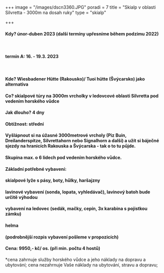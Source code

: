 +++
image = "/images/dscn3360.JPG"
poradi = 7
title = "Skialp v oblasti Silvretta - 3000m na dosah ruky"
type = "skialp"

+++
#### **Kdy?** únor-duben 2023 (další termíny upřesníme během podzimu 2022)

&nbsp;

#### **termín A:  16. - 19.3. 2023**

&nbsp;

#### **Kde?** Wiesbadener Hütte (Rakousko)/ Tuoi hütte (Švýcarsko) jako alternativa

#### **Co?** skialpové túry na 3000m vrcholky v ledovcové oblasti Silvretta pod vedením horského vůdce

#### **Jak dlouho?** 4 dny

#### **Obtížnost:** střední

#### Vyšlápnout si na úžasné 3000metrové vrcholy (Piz Buin, Dreilanderspitze, Silvrettahorn nebo Signalhorn a další) a užít si báječné sjezdy na hranicích Rakouska a Švýcarska - tak o to tu půjde.

#### Skupina max. o 6 lidech pod vedením horského vůdce.

#### **Základní potřebné vybavení:**

#### skialpové lyže s pásy, boty, hůlky, haršajzny

#### lavinové vybavení (sonda, lopata, vyhledávač), lavinový batoh bude určitě výhodou

#### vybavení na ledovec (sedák, mačky, cepín, 3x karabina s pojistkou zámku)

#### helma

#### (podrobnější rozpis vybavení pošleme v propozicích)

#### **Cena:** 9950,- kč/ os. (při min. počtu 4 hostů)

\*cena zahrnuje služby horského vůdce a jeho náklady na dopravu a ubytování; cena nezahrnuje Vaše náklady na ubytování, stravu a dopravu;